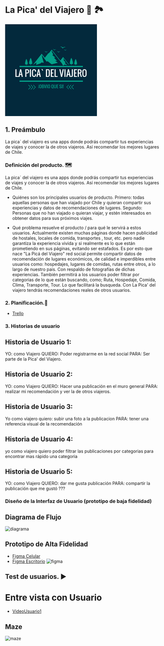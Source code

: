 # La Pica' del Viajero :camera_flash: :national_park:
![logo](https://github.com/GenesisAstete/SCL013-social-network/blob/master/src/image/logo.jpg?raw=true)

## 1. Preámbulo

La pica´ del viajero es una apps donde podrás compartir tus experiencias de viajes y conocer la de otros viajeros. Así recomendar los mejores lugares de Chile.

### Definición del producto. :world_map:

La pica´ del viajero es una apps donde podrás compartir tus experiencias de viajes y conocer la de otros viajeros. Así recomendar los mejores lugares de Chile.

* Quiénes son los principales usuarios de producto.
Primero: todas aquellas personas que han viajado por Chile y quieran compartir sus experiencias y datos de recomendaciones de lugares.
Segundo: Personas que no han viajado o quieran viajar, y estén interesados en obtener datos para sus próximos viajes.

* Qué problema resuelve el producto / para qué le servirá a estos usuarios.
Actualmente existen muchas páginas donde hacen publicidad de hostales, locales de comida, transportes , tour, etc. pero nadie garantiza la experiencia vivida y si realmente es lo que están prometiendo en sus páginas, evitando ser estafados. Es por esto que nace "La Picá del Viajero" red social permite compartir datos de recomendación de lugares económicos, de calidad e imperdibles entre usuarios como: hospedajes, lugares de comidas, rutas entre otros, a lo largo de nuestro pais. Con respaldo de fotografías de dichas experiencias.
También permitirá a los usuarios poder filtrar por categorias de lo que están buscando, como; Ruta, Hospedaje, Comida, Clima, Transporte, Tour. Lo que facilitará la busqueda. Con La Pica' del viajero tendrás recomendaciones reales de otros usuarios. 

### 2. Planificación.:memo:

* [Trello](https://trello.com/b/YhxtJlvX/la-pica-del-viajero)

### 3. Historias de usuario

## Historia de Usuario 1:
YO: como Viajero QUIERO: Poder registrarme en la red social PARA: Ser parte de la Pica' del Viajero.

## Historia de Usuario 2:
YO: como Viajero QUIERO: Hacer una publicación en el muro general PARA: realizar mi recomendación y ver la de otros viajeros.

## Historia de Usuario 3:
Yo como viajero quiero: subir una foto a la publicacion PARA: tener una referencia visual de la recomendación 

## Historia de Usuario 4:
yo como viajero quiero poder filtrar las publicaciones por categorias para encontrar mas rápido una categoria

## Historia de Usuario 5:
YO: como Viajero QUIERO: dar me gusta publicación PARA: compartir la publicación que me gustó ???

###  Diseño de la Interfaz de Usuario (prototipo de baja fidelidad)

## Diagrama de Flujo
![diagrama](https://i.ibb.co/zQ6XzxR/Diagrama-de-flujo.jpg)

## Prototipo de Alta Fidelidad 
* [Figma Celular](https://www.figma.com/proto/ppsK0oDyWnI3UuhuFnlNPm/La-pica-del-viajero?node-id=150%3A41&scaling=scale-down)
* [Figma Escritorio](https://www.figma.com/proto/ppsK0oDyWnI3UuhuFnlNPm/La-pica-del-viajero?node-id=347%3A117&scaling=min-zoom)
![figma](https://i.ibb.co/xSJshpZ/figma2.jpg)

## Test de usuarios. :arrow_forward:
# Entre vista con Usuario 
* [VideoUsuario1](https://drive.google.com/file/d/119sSsE1c2jeDZECayzAkmAqecDNL2HQ6/view)
## Maze
![maze](https://i.ibb.co/bN43HWH/maze.png)

